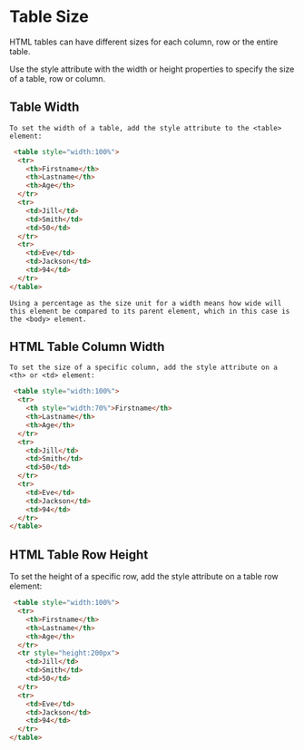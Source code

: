 # Table Size

HTML tables can have different sizes for each column, row or the entire table.

Use the style attribute with the width or height properties to specify the size of a table, row or column.

## Table Width
```
To set the width of a table, add the style attribute to the <table> element:
```

```html
 <table style="width:100%">
  <tr>
    <th>Firstname</th>
    <th>Lastname</th>
    <th>Age</th>
  </tr>
  <tr>
    <td>Jill</td>
    <td>Smith</td>
    <td>50</td>
  </tr>
  <tr>
    <td>Eve</td>
    <td>Jackson</td>
    <td>94</td>
  </tr>
</table> 
```

```
Using a percentage as the size unit for a width means how wide will this element be compared to its parent element, which in this case is the <body> element.
```

## HTML Table Column Width
```
To set the size of a specific column, add the style attribute on a <th> or <td> element:
```

```html
 <table style="width:100%">
  <tr>
    <th style="width:70%">Firstname</th>
    <th>Lastname</th>
    <th>Age</th>
  </tr>
  <tr>
    <td>Jill</td>
    <td>Smith</td>
    <td>50</td>
  </tr>
  <tr>
    <td>Eve</td>
    <td>Jackson</td>
    <td>94</td>
  </tr>
</table> 
```

## HTML Table Row Height
To set the height of a specific row, add the style attribute on a table row element:
```html
 <table style="width:100%">
  <tr>
    <th>Firstname</th>
    <th>Lastname</th>
    <th>Age</th>
  </tr>
  <tr style="height:200px">
    <td>Jill</td>
    <td>Smith</td>
    <td>50</td>
  </tr>
  <tr>
    <td>Eve</td>
    <td>Jackson</td>
    <td>94</td>
  </tr>
</table> 
```


